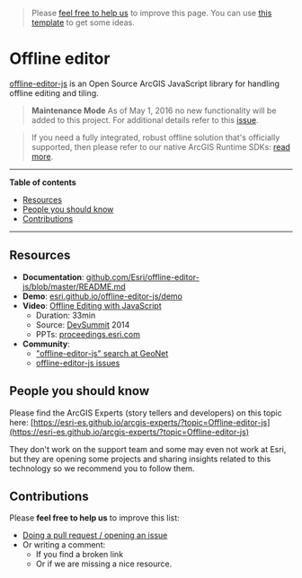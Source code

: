 > Please [feel free to help us](#contributions) to improve this page. You can use [this template](https://github.com/esri-es/awesome-arcgis/blob/master/RESOURCE_PAGE_TEMPLATE.md) to get some ideas.

# Offline editor
[offline-editor-js](https://github.com/Esri/offline-editor-js) is an Open Source ArcGIS JavaScript library for handling offline editing and tiling.

> **Maintenance Mode** As of May 1, 2016 no new functionality will be added to this project. For additional details refer to this [issue](https://github.com/Esri/offline-editor-js/issues/468).

> If you need a fully integrated, robust offline solution that's officially supported, then please refer to our native ArcGIS Runtime SDKs: [read more](../../../../arcgis/offline/README.md).

---

<!-- START doctoc generated TOC please keep comment here to allow auto update -->
<!-- DON'T EDIT THIS SECTION, INSTEAD RE-RUN doctoc TO UPDATE -->
**Table of contents**

- [Resources](#resources)
- [People you should know](#people-you-should-know)
- [Contributions](#contributions)

<!-- END doctoc generated TOC please keep comment here to allow auto update -->

----

## Resources

* **Documentation**: [github.com/Esri/offline-editor-js/blob/master/README.md](https://github.com/Esri/offline-editor-js/blob/master/README.md)
* **Demo**: [esri.github.io/offline-editor-js/demo](http://esri.github.io/offline-editor-js/demo/)
* **Video**: [Offline Editing with JavaScript](http://www.esri.com/videos/watch?videoid=3371&channelid=LegacyVideo&isLegacy=true&title=offline-editing-with-javascript)
  * Duration: 33min
  * Source: [DevSummit](http://www.esri.com/events/devsummit) 2014
  * PPTs: [proceedings.esri.com](https://www.google.es/webhp?ie=UTF-8#q=%22offline-editor-js%22+site:proceedings.esri.com)
* **Community**:
  * ["offline-editor-js" search at GeoNet](https://community.esri.com/search.jspa?q=offline-editor-js)
  * [offline-editor-js issues](https://github.com/Esri/offline-editor-js/issues)


## People you should know
Please find the ArcGIS Experts (story tellers and developers) on this topic here: [https://esri-es.github.io/arcgis-experts/?topic=Offline-editor-js](https://esri-es.github.io/arcgis-experts/?topic=Offline-editor-js)

They don't work on the support team and some may even not work at Esri,
but they are opening some projects and sharing insights related to this
technology so we recommend you to follow them.

## Contributions
Please **feel free to help us** to improve this list:

* [Doing a pull request / opening an issue](https://github.com/hhkaos/awesome-arcgis#contributions)
* Or writing a comment:
  * If you find a broken link
  * Or if we are missing a nice resource.
